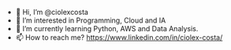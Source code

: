 - 👋 Hi, I’m @ciolexcosta
- 👀 I’m interested in Programming, Cloud and IA
- 🌱 I’m currently learning Python, AWS and Data Analysis.
- 📫 How to reach me? https://www.linkedin.com/in/ciolex-costa/

<!---
ciolexcosta/ciolexcosta is a ✨ special ✨ repository because its `README.md` (this file) appears on your GitHub profile.
You can click the Preview link to take a look at your changes.
--->
